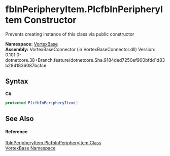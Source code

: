 # fbInPeripheryItem.PlcfbInPeripheryItem Constructor 
 

Prevents creating instance of this class via public constructor

**Namespace:**&nbsp;<a href="N_VortexBase.md">VortexBase</a><br />**Assembly:**&nbsp;VortexBaseConnector (in VortexBaseConnector.dll) Version: 0.101.0-dotnetcore.38+Branch.feature/dotnetcore.Sha.9184ded7250ef900bfdd1d83b2841836087bcfce

## Syntax

**C#**<br />
``` C#
protected PlcfbInPeripheryItem()
```


## See Also


#### Reference
<a href="T_VortexBase_fbInPeripheryItem_PlcfbInPeripheryItem.md">fbInPeripheryItem.PlcfbInPeripheryItem Class</a><br /><a href="N_VortexBase.md">VortexBase Namespace</a><br />